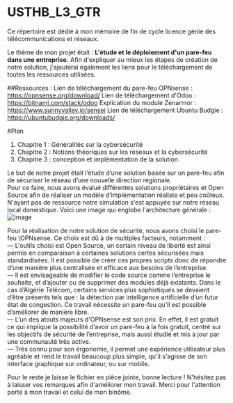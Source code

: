 # USTHB_L3_GTR
Ce répertoire est dédié à mon mémoire de fin de cycle licence génie des télécommunications et réseaux.

Le thème de mon projet était : __L'étude et le déploiement d'un pare-feu dans une entreprise.__
Afin d'expliquer au mieux les étapes de création de notre solution, j'ajouterai également les liens pour le téléchargement de toutes les ressources utilisées.

##Ressources : 
Lien de téléchargement du pare-feu OPNsense : https://opnsense.org/download/
Lien de téléchargement d'Odoo : https://bitnami.com/stack/odoo
Explication du module Zenarmor : https://www.sunnyvalley.io/sensei
Lien de téléchargement Ubuntu Budgie : https://ubuntubudgie.org/downloads/


#Plan
1. Chapitre 1 : Généralités sur la cybersécurité
2. Chapitre 2 : Notions théoriques sur les réseaux et la cybersécurité
3. Chapitre 3 : conception et implémentation de la solution.

Le but de notre projet était l’étude d’une solution basée sur un pare-feu afin de sécuriser le réseau d’une nouvelle direction régionale.  
Pour ce faire, nous avons évalué différentes solutions propriétaires et Open Source afin de réaliser un modèle d’implémentation réaliste et peu coûteux. N'ayant pas de ressource notre simulation s'est appuyée sur notre réseau local domestique. Voici une image qui englobe l'architecture générale :   
![image](https://user-images.githubusercontent.com/88862381/185247457-60d5fc7a-3476-47d5-8843-9b8f6581fa5a.png)


Pour la réalisation de notre solution de sécurité, nous avons choisi le pare-feu \\OPNsense. Ce choix est dû à de multiples facteurs, notamment :  
— L'outils choisi est Open Source, un certain niveau de liberté est ainsi permis en comparaison à certaines solutions certes sécurisées mais standardisées. Il est possible de créer ces propres scripts donc de répondre d’une manière plus centralisée et efficace aux besoins de l’entreprise.  
— Il est envisageable de modifier le code source comme l’entreprise le souhaite, et d’ajouter ou de supprimer des modules déjà existants. Dans le cas d’Algérie Télécom, certains services plus sophistiqués se devaient d’être présents tels que : la détection par intelligence artificielle d’un futur état de congestion. Ce travail nécessite un pare-feu qu’il est possible d’améliorer de manière libre.  
— L’un des atouts majeurs d'OPNsense est son prix. En effet, il est gratuit ce qui implique la possibilité d’avoir un pare-feu à la fois gratuit, centré sur les objectifs de sécurité de l’entreprise, mais aussi étudié et mis à jour par une communauté très active.  
— Trés connu pour son érgonomie, il permet une expérience utilisateur plus agréable et rend le travail beaucoup plus simple, qu'il s'agisse de son interface graphique sur ordinateur, ou sur mobile.  

Pour le reste je laisse le fichier en pièce jointe, bonne lecture ! 
N'hésitez pas à laisser vos remarques afin d'améliorer mon travail.
Merci pour l'attention porté à mon travail et celui de mon binôme.
